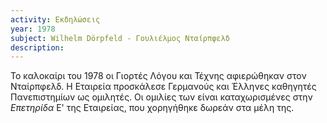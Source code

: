 ```yaml
---
activity: Εκδηλώσεις
year: 1978
subject: Wilhelm Dörpfeld - Γουλιέλμος Νταίρπφελδ
description: 
---
```


Το καλοκαίρι του 1978 οι Γιορτές Λόγου και Τέχνης αφιερώθηκαν στον Νταίρπφελδ. Η Εταιρεία προσκάλεσε Γερμανούς και Έλληνες καθηγητές Πανεπιστημίων ως ομιλητές. Οι ομιλίες των είναι καταχωρισμένες στην *Επετηρίδα* Ε' της Εταιρείας, που χορηγήθηκε δωρεάν στα μέλη της.
